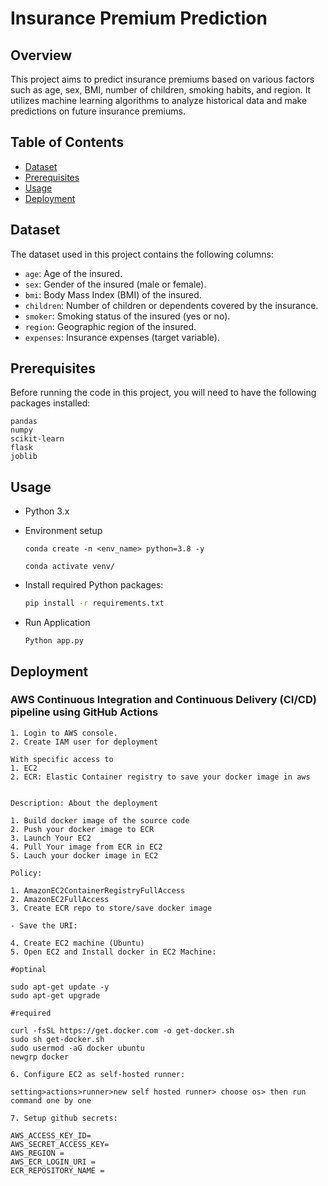 # Insurance Premium Prediction

## Overview

This project aims to predict insurance premiums based on various factors such as age, sex, BMI, number of children, smoking habits, and region. It utilizes machine learning algorithms to analyze historical data and make predictions on future insurance premiums.

## Table of Contents

- [Dataset](#dataset)
- [Prerequisites](#prerequisites)
- [Usage](#usage)
- [Deployment](#deployment)


## Dataset

The dataset used in this project contains the following columns:

- `age`: Age of the insured.
- `sex`: Gender of the insured (male or female).
- `bmi`: Body Mass Index (BMI) of the insured.
- `children`: Number of children or dependents covered by the insurance.
- `smoker`: Smoking status of the insured (yes or no).
- `region`: Geographic region of the insured.
- `expenses`: Insurance expenses (target variable).

## Prerequisites

Before running the code in this project, you will need to have the following packages installed:
```
pandas
numpy
scikit-learn
flask
joblib
```

## Usage

- Python 3.x

- Environment setup

    ```
    conda create -n <env_name> python=3.8 -y 

    conda activate venv/
    ```

- Install required Python packages:
  ```bash
  pip install -r requirements.txt

- Run Application
    ```
    Python app.py
    ```

## Deployment

### AWS Continuous Integration and Continuous Delivery (CI/CD) pipeline using GitHub Actions
```
1. Login to AWS console.
2. Create IAM user for deployment

With specific access to
1. EC2  
2. ECR: Elastic Container registry to save your docker image in aws


Description: About the deployment

1. Build docker image of the source code
2. Push your docker image to ECR
3. Launch Your EC2 
4. Pull Your image from ECR in EC2
5. Lauch your docker image in EC2

Policy:

1. AmazonEC2ContainerRegistryFullAccess
2. AmazonEC2FullAccess
3. Create ECR repo to store/save docker image

- Save the URI: 

4. Create EC2 machine (Ubuntu)
5. Open EC2 and Install docker in EC2 Machine:

#optinal

sudo apt-get update -y
sudo apt-get upgrade

#required

curl -fsSL https://get.docker.com -o get-docker.sh
sudo sh get-docker.sh
sudo usermod -aG docker ubuntu
newgrp docker

6. Configure EC2 as self-hosted runner:

setting>actions>runner>new self hosted runner> choose os> then run command one by one

7. Setup github secrets:

AWS_ACCESS_KEY_ID=
AWS_SECRET_ACCESS_KEY=
AWS_REGION = 
AWS_ECR_LOGIN_URI = 
ECR_REPOSITORY_NAME = 

```

